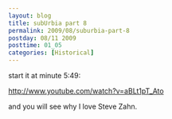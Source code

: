 ```yaml
---
layout: blog
title: subUrbia part 8
permalink: 2009/08/suburbia-part-8
postday: 08/11 2009
posttime: 01_05
categories: [Historical]
---
```


<p>start it at minute 5:49:</p>
<p><a href="http://www.youtube.com/watch?v=aBLt1pT_Ato" title="http://www.youtube.com/watch?v=aBLt1pT_Ato">http://www.youtube.com/watch?v=aBLt1pT_Ato</a></p>
<p>and you will see why I love Steve Zahn.</p>
